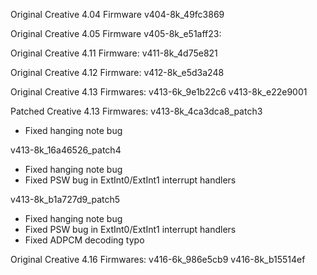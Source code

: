 Original Creative 4.04 Firmware
v404-8k_49fc3869

Original Creative 4.05 Firmware
v405-8k_e51aff23:

Original Creative 4.11 Firmware:
v411-8k_4d75e821

Original Creative 4.12 Firmware:
v412-8k_e5d3a248

Original Creative 4.13 Firmwares:
v413-6k_9e1b22c6
v413-8k_e22e9001

Patched Creative 4.13 Firmwares:
v413-8k_4ca3dca8_patch3
- Fixed hanging note bug

v413-8k_16a46526_patch4
- Fixed hanging note bug
- Fixed PSW bug in ExtInt0/ExtInt1 interrupt handlers

v413-8k_b1a727d9_patch5
- Fixed hanging note bug
- Fixed PSW bug in ExtInt0/ExtInt1 interrupt handlers
- Fixed ADPCM decoding typo

Original Creative 4.16 Firmwares:
v416-6k_986e5cb9
v416-8k_b15514ef